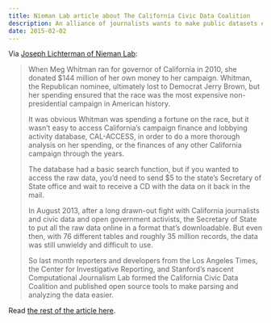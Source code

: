 ```yaml
---
title: Nieman Lab article about The California Civic Data Coalition
description: An alliance of journalists wants to make public datasets easier to crunch
date: 2015-02-02
---
```


Via [Joseph Lichterman of Nieman Lab](http://www.niemanlab.org/2014/10/light-everywhere-the-california-civic-data-coalition-wants-to-make-public-datasets-easier-to-crunch/):

> When Meg Whitman ran for governor of California in 2010, she donated $144 million of her own money to her campaign. Whitman, the Republican nominee, ultimately lost to Democrat Jerry Brown, but her spending ensured that the race was the most expensive non-presidential campaign in American history.
> 
> It was obvious Whitman was spending a fortune on the race, but it wasn’t easy to access California’s campaign finance and lobbying activity database, CAL-ACCESS, in order to do a more thorough analysis on her spending, or the finances of any other California campaign through the years.
> 
> The database had a basic search function, but if you wanted to access the raw data, you’d need to send $5 to the state’s Secretary of State office and wait to receive a CD with the data on it back in the mail.
> 
> In August 2013, after a long drawn-out fight with California journalists and civic data and open government activists, the Secretary of State to put all the raw data online in a format that’s downloadable. But even then, with 76 different tables and roughly 35 million records, the data was still unwieldy and difficult to use.
> 
> So last month reporters and developers from the Los Angeles Times, the Center for Investigative Reporting, and Stanford’s nascent Computational Journalism Lab formed the California Civic Data Coalition and published open source tools to make parsing and analyzing the data easier.

Read [the rest of the article here](http://www.niemanlab.org/2014/10/light-everywhere-the-california-civic-data-coalition-wants-to-make-public-datasets-easier-to-crunch/).
